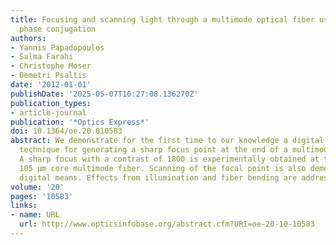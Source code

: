 ```yaml
---
title: Focusing and scanning light through a multimode optical fiber using digital
  phase conjugation
authors:
- Yannis Papadopoulos
- Salma Farahi
- Christophe Moser
- Demetri Psaltis
date: '2012-01-01'
publishDate: '2025-05-07T10:27:08.136270Z'
publication_types:
- article-journal
publication: '*Optics Express*'
doi: 10.1364/oe.20.010583
abstract: We demonstrate for the first time to our knowledge a digital phase conjugation
  technique for generating a sharp focus point at the end of a multimode optical fiber.
  A sharp focus with a contrast of 1800 is experimentally obtained at the tip of a
  105 μm core multimode fiber. Scanning of the focal point is also demonstrated by
  digital means. Effects from illumination and fiber bending are addressed.
volume: '20'
pages: '10583'
links:
- name: URL
  url: http://www.opticsinfobase.org/abstract.cfm?URI=oe-20-10-10583
---
```

